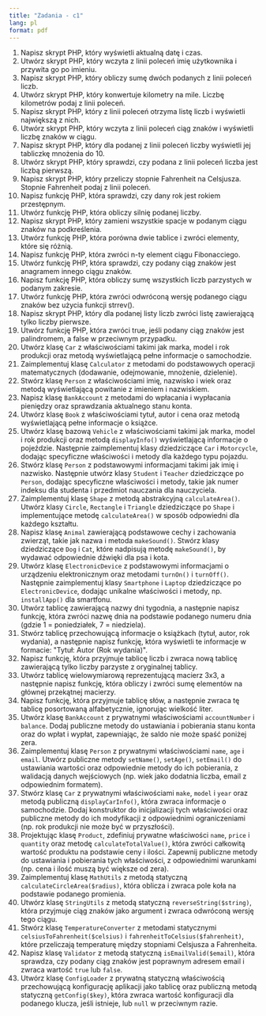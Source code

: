 ```yaml
---
title: "Zadania - c1"
lang: pl
format: pdf
---
```


1.  Napisz skrypt PHP, który wyświetli aktualną datę i czas.
2.  Utwórz skrypt PHP, który wczyta z linii poleceń imię użytkownika i przywita go po imieniu.
3.  Napisz skrypt PHP, który obliczy sumę dwóch podanych z linii poleceń liczb.
4.  Utwórz skrypt PHP, który konwertuje kilometry na mile. Liczbę kilometrów podaj z linii poleceń.
5.  Napisz skrypt PHP, który z linii poleceń otrzyma listę liczb i wyświetli największą z nich.
6.  Utwórz skrypt PHP, który wczyta z linii poleceń ciąg znaków i wyświetli liczbę znaków w ciągu.
7.  Napisz skrypt PHP, który dla podanej z linii poleceń liczby wyświetli jej tabliczkę mnożenia do 10.
8.  Utwórz skrypt PHP, który sprawdzi, czy podana z linii poleceń liczba jest liczbą pierwszą.
9.  Napisz skrypt PHP, który przeliczy stopnie Fahrenheit na Celsjusza. Stopnie Fahrenheit podaj z linii poleceń.
10. Napisz funkcję PHP, która sprawdzi, czy dany rok jest rokiem przestępnym.
11. Utwórz funkcję PHP, która obliczy silnię podanej liczby.
12. Napisz skrypt PHP, który zamieni wszystkie spacje w podanym ciągu znaków na podkreślenia.
13. Utwórz funkcję PHP, która porówna dwie tablice i zwróci elementy, które się różnią.
14. Napisz funkcję PHP, która zwróci n-ty element ciągu Fibonacciego.
15. Utwórz funkcję PHP, która sprawdzi, czy podany ciąg znaków jest anagramem innego ciągu znaków.
16. Napisz funkcję PHP, która obliczy sumę wszystkich liczb parzystych w podanym zakresie.
17. Utwórz funkcję PHP, która zwróci odwróconą wersję podanego ciągu znaków bez użycia funkcji strrev().
18. Napisz skrypt PHP, który dla podanej listy liczb zwróci listę zawierającą tylko liczby pierwsze.
19. Utwórz funkcję PHP, która zwróci true, jeśli podany ciąg znaków jest palindromem, a false w przeciwnym przypadku.
20. Utwórz klasę `Car` z właściwościami takimi jak marka, model i rok produkcji oraz metodą wyświetlającą pełne informacje o samochodzie.
21. Zaimplementuj klasę `Calculator` z metodami do podstawowych operacji matematycznych (dodawanie, odejmowanie, mnożenie, dzielenie).
22. Stwórz klasę `Person` z właściwościami imię, nazwisko i wiek oraz metodą wyświetlającą powitanie z imieniem i nazwiskiem.
23. Napisz klasę `BankAccount` z metodami do wpłacania i wypłacania pieniędzy oraz sprawdzania aktualnego stanu konta.
24. Utwórz klasę `Book` z właściwościami tytuł, autor i cena oraz metodą wyświetlającą pełne informacje o książce.
25. Utwórz klasę bazową `Vehicle` z właściwościami takimi jak marka, model i rok produkcji oraz metodą `displayInfo()` wyświetlającą informacje o pojeździe. Następnie zaimplementuj klasy dziedziczące `Car` i `Motorcycle`, dodając specyficzne właściwości i metody dla każdego typu pojazdu.
26. Stwórz klasę `Person` z podstawowymi informacjami takimi jak imię i nazwisko. Następnie utwórz klasy `Student` i `Teacher` dziedziczące po `Person`, dodając specyficzne właściwości i metody, takie jak numer indeksu dla studenta i przedmiot nauczania dla nauczyciela.
27. Zaimplementuj klasę `Shape` z metodą abstrakcyjną `calculateArea()`. Utwórz klasy `Circle`, `Rectangle` i `Triangle` dziedziczące po `Shape` i implementujące metodę `calculateArea()` w sposób odpowiedni dla każdego kształtu.
28. Napisz klasę `Animal` zawierającą podstawowe cechy i zachowania zwierząt, takie jak nazwa i metoda `makeSound()`. Stwórz klasy dziedziczące `Dog` i `Cat`, które nadpisują metodę `makeSound()`, by wydawać odpowiednie dźwięki dla psa i kota.
29. Utwórz klasę `ElectronicDevice` z podstawowymi informacjami o urządzeniu elektronicznym oraz metodami `turnOn()` i `turnOff()`. Następnie zaimplementuj klasy `Smartphone` i `Laptop` dziedziczące po `ElectronicDevice`, dodając unikalne właściwości i metody, np. `installApp()` dla smartfonu.
30. Utwórz tablicę zawierającą nazwy dni tygodnia, a następnie napisz funkcję, która zwróci nazwę dnia na podstawie podanego numeru dnia (gdzie 1 = poniedziałek, 7 = niedziela).
31. Stwórz tablicę przechowującą informacje o książkach (tytuł, autor, rok wydania), a następnie napisz funkcję, która wyświetli te informacje w formacie: "Tytuł: Autor (Rok wydania)".
32. Napisz funkcję, która przyjmuje tablicę liczb i zwraca nową tablicę zawierającą tylko liczby parzyste z oryginalnej tablicy.
33. Utwórz tablicę wielowymiarową reprezentującą macierz 3x3, a następnie napisz funkcję, która obliczy i zwróci sumę elementów na głównej przekątnej macierzy.
34. Napisz funkcję, która przyjmuje tablicę słów, a następnie zwraca tę tablicę posortowaną alfabetycznie, ignorując wielkość liter.
35. Utwórz klasę `BankAccount` z prywatnymi właściwościami `accountNumber` i `balance`. Dodaj publiczne metody do ustawiania i pobierania stanu konta oraz do wpłat i wypłat, zapewniając, że saldo nie może spaść poniżej zera.
36. Zaimplementuj klasę `Person` z prywatnymi właściwościami `name`, `age` i `email`. Utwórz publiczne metody `setName()`, `setAge()`, `setEmail()` do ustawiania wartości oraz odpowiednie metody do ich pobierania, z walidacją danych wejściowych (np. wiek jako dodatnia liczba, email z odpowiednim formatem).
37. Stwórz klasę `Car` z prywatnymi właściwościami `make`, `model` i `year` oraz metodą publiczną `displayCarInfo()`, która zwraca informacje o samochodzie. Dodaj konstruktor do inicjalizacji tych właściwości oraz publiczne metody do ich modyfikacji z odpowiednimi ograniczeniami (np. rok produkcji nie może być w przyszłości).
38. Projektując klasę `Product`, zdefiniuj prywatne właściwości `name`, `price` i `quantity` oraz metodę `calculateTotalValue()`, która zwróci całkowitą wartość produktu na podstawie ceny i ilości. Zapewnij publiczne metody do ustawiania i pobierania tych właściwości, z odpowiednimi warunkami (np. cena i ilość muszą być większe od zera).
39. Zaimplementuj klasę `MathUtils` z metodą statyczną `calculateCircleArea($radius)`, która oblicza i zwraca pole koła na podstawie podanego promienia.
40. Utwórz klasę `StringUtils` z metodą statyczną `reverseString($string)`, która przyjmuje ciąg znaków jako argument i zwraca odwróconą wersję tego ciągu.
41. Stwórz klasę `TemperatureConverter` z metodami statycznymi `celsiusToFahrenheit($celsius)` i `fahrenheitToCelsius($fahrenheit)`, które przeliczają temperaturę między stopniami Celsjusza a Fahrenheita.
42. Napisz klasę `Validator` z metodą statyczną `isEmailValid($email)`, która sprawdza, czy podany ciąg znaków jest poprawnym adresem email i zwraca wartość `true` lub `false`.
43. Utwórz klasę `ConfigLoader` z prywatną statyczną właściwością przechowującą konfigurację aplikacji jako tablicę oraz publiczną metodą statyczną `getConfig($key)`, która zwraca wartość konfiguracji dla podanego klucza, jeśli istnieje, lub `null` w przeciwnym razie.

